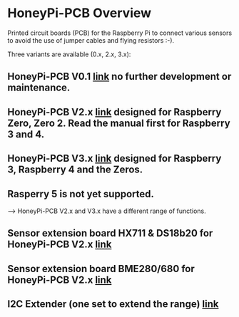 # HoneyPi-PCB Overview

Printed circuit boards (PCB) for the Raspberry Pi to connect various sensors to avoid the use of jumper cables and flying resistors :-).

Three variants are available (0.x, 2.x, 3.x):
## HoneyPi-PCB V0.1 [link](./PCB_V0.1) no further development or maintenance.

## HoneyPi-PCB V2.x [link](./PCB_V2.x) designed for Raspberry Zero, Zero 2. Read the manual first for Raspberry 3 and 4.  
## HoneyPi-PCB V3.x [link](./PCB_V3.x) designed for Raspberry 3, Raspberry 4 and the Zeros.
## Rasperry 5 is not yet supported.
--> HoneyPi-PCB V2.x and V3.x have a different range of functions.  
 
## Sensor extension board HX711 & DS18b20 for HoneyPi-PCB V2.x [link](./PCB_Sensor_Board_2.x_HX711_DS18b20)  

## Sensor extension board BME280/680 for HoneyPi-PCB V2.x [link](./PCB_Sensor_Board_2.x_BME280_680_ATH10_HDC1080)  
## I2C Extender (one set to extend the range) [link](./PCB_I2C_Extender)  